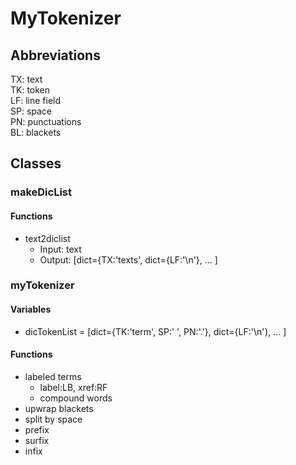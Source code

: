 # MyTokenizer

## Abbreviations
TX: text  
TK: token  
LF: line field  
SP: space  
PN: punctuations  
BL: blackets

## Classes
### makeDicList
#### Functions
- text2diclist 
  - Input: text
  - Output: [dict={TX:'texts', dict={LF:'\n'}, ... ] 
 
### myTokenizer
#### Variables
 - dicTokenList = [dict={TK:'term', SP:' ', PN:'.'}, dict={LF:'\n'}, ... ]

#### Functions
 - labeled terms
   - label:LB, xref:RF
   - compound words
 - upwrap blackets
 - split by space
 - prefix
 - surfix
 - infix